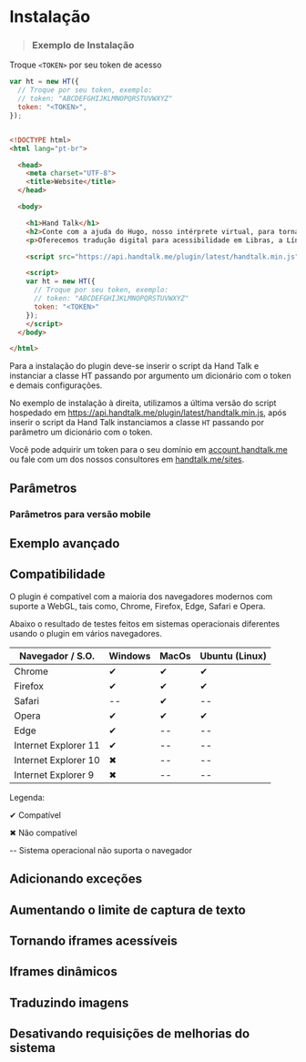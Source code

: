 # Instalação

> ### Exemplo de Instalação <br />
Troque `<TOKEN>` por seu token de acesso
 
```javascript
var ht = new HT({
  // Troque por seu token, exemplo:
  // token: "ABCDEFGHIJKLMNOPQRSTUVWXYZ"
  token: "<TOKEN>",
});
```

```html

<!DOCTYPE html>
<html lang="pt-br">

  <head>
    <meta charset="UTF-8">
    <title>Website</title>
  </head>

  <body>

    <h1>Hand Talk</h1>
    <h2>Conte com a ajuda do Hugo, nosso intérprete virtual, para tornar a sua comunicação mais acessível.</h2>
    <p>Oferecemos tradução digital para acessibilidade em Libras, a Língua Brasileira de Sinais.</p>

    <script src="https://api.handtalk.me/plugin/latest/handtalk.min.js"></script>

    <script>
    var ht = new HT({
      // Troque por seu token, exemplo:
      // token: "ABCDEFGHIJKLMNOPQRSTUVWXYZ"
      token: "<TOKEN>"
    });
    </script>
  </body>

</html>
```

Para a instalação do plugin deve-se inserir o script da Hand Talk e instanciar a classe HT passando por argumento um dicionário com o token e demais configurações.

No exemplo de instalação à direita, utilizamos a última versão do script hospedado em https://api.handtalk.me/plugin/latest/handtalk.min.js, após inserir o script da Hand Talk instanciamos a classe `HT` passando por parâmetro um dicionário com o token.

Você pode adquirir um token para o seu domínio em [account.handtalk.me](https://account.handtalk.me/) ou fale com um dos nossos consultores em [handtalk.me/sites](http://handtalk.me/sites).


## Parâmetros

### Parâmetros para versão mobile

## Exemplo avançado

## Compatibilidade

O plugin é compatível com a maioria dos navegadores modernos com suporte a WebGL, tais como, Chrome, Firefox, Edge, Safari e Opera.

Abaixo o resultado de testes feitos em sistemas operacionais diferentes usando o plugin em vários navegadores.

| Navegador / S.O.     | Windows | MacOs | Ubuntu (Linux) |
| -------------------- | ------- | ----- | -------------- |
| Chrome               | ✔       | ✔     | ✔              |
| Firefox              | ✔       | ✔     | ✔              |
| Safari               | --      | ✔     | --             |
| Opera                | ✔       | ✔     | ✔              |
| Edge                 | ✔       | --    | --             |
| Internet Explorer 11 | ✔       | --    | --             |
| Internet Explorer 10 | ✖       | --    | --             |
| Internet Explorer 9  | ✖       | --    | --             |
  
Legenda:

✔ Compatível

✖ Não compatível

-- Sistema operacional não suporta o navegador

## Adicionando exceções

## Aumentando o limite de captura de texto

## Tornando iframes acessíveis

## Iframes dinâmicos

## Traduzindo imagens

## Desativando requisições de melhorias do sistema